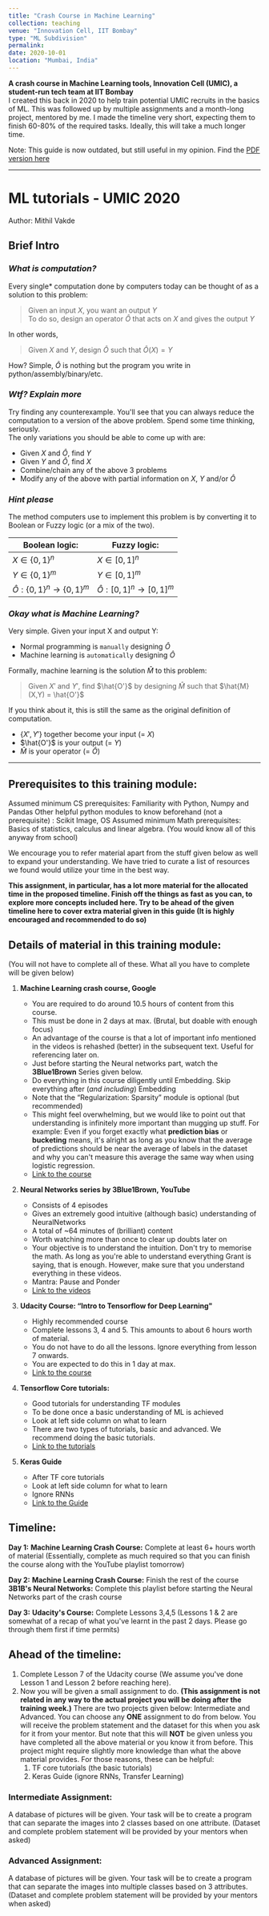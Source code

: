 ```yaml
---
title: "Crash Course in Machine Learning"
collection: teaching
venue: "Innovation Cell, IIT Bombay"
type: "ML Subdivision"
permalink: 
date: 2020-10-01
location: "Mumbai, India"
---
```

**A crash course in Machine Learning tools, Innovation Cell (UMIC), a student-run tech team at IIT Bombay**  
I created this back in 2020 to help train potential UMIC recruits in the basics of ML. This was followed up by multiple assignments and a month-long project, mentored by me. I made the timeline very short, expecting them to finish 60-80% of the required tasks. Ideally, this will take a much longer time.
  
Note: This guide is now outdated, but still useful in my opinion. Find the [PDF version here](https://mvakde.github.io/files/ML-Training-Mithil.pdf)
  
-------------------------
  
# ML tutorials - UMIC 2020
Author: Mithil Vakde 

## Brief Intro 
### *What is computation?*
Every single* computation done by computers today can be thought of as a solution to this problem:  
>Given an input $X$, you want an output $Y$  
>To do so, design an operator $\hat{O}$ that acts on $X$ and gives the output $Y$

In other words, 
>Given $X$ and $Y$, design $\hat{O}$ such that $\hat{O}(X) = Y$

How? Simple, $\hat{O}$ is nothing but the program you write in python/assembly/binary/etc.

### *Wtf? Explain more*
Try finding any counterexample. You'll see that you can always reduce the computation to a version of the above problem. Spend some time thinking, seriously.  
The only variations you should be able to come up with are: 
- Given $X$ and $\hat{O}$, find $Y$
- Given $Y$ and $\hat{O}$, find $X$
- Combine/chain any of the above 3 problems
- Modify any of the above with partial information on $X$, $Y$ and/or $\hat{O}$  
  
### *Hint please*
The method computers use to implement this problem is by converting it to Boolean or Fuzzy logic (or a mix of the two). 

| Boolean logic:                         | Fuzzy logic:                       |
| -------------------------------------- | ---------------------------------- |
| $X\in \{0,1\}^n$                       | $X\in [0,1]^n$<br>                 |
| $Y \in \{0,1\}^m$                      | $Y \in [0,1]^m$                    |
| $\hat{O}: \{0,1\}^{n} \to \{0,1\}^{m}$ | $\hat{O}: [0,1]^{n} \to [0,1]^{m}$ |

### *Okay what is Machine Learning?*
Very simple. Given your input X and output Y:
- Normal programming is `manually` designing $\hat{O}$
- Machine learning is `automatically` designing $\hat{O}$
  
  
Formally, machine learning is the solution $\hat{M}$ to this problem:
> Given $X'$ and $Y'$, find $\hat{O'}$ by designing $\hat{M}$ such that $\hat{M}(X,Y) = \hat{O'}$
  
  
If you think about it, this is still the same as the original definition of computation. 
- $\{X', Y'\}$ together become your input (= $X$)
- $\hat{O'}$ is your output (= $Y$)
- $\hat{M}$ is your operator (= $\hat{O}$)

--------------
## Prerequisites to this training module:
Assumed minimum CS prerequisites: Familiarity with Python, Numpy and Pandas
Other helpful python modules to know beforehand (not a prerequisite) : Scikit Image, OS
Assumed minimum Math prerequisites: Basics of statistics, calculus and linear algebra. (You would know all of this anyway from school)

We encourage you to refer material apart from the stuff given below as well to expand your understanding. We have tried to curate a list of resources we found would utilize your time in the best way.

**This assignment, in particular, has a lot more material for the allocated time in the proposed timeline. Finish off the things as fast as you can, to explore more concepts included here. Try to be ahead of the given timeline here to cover extra material given in this guide (It is highly encouraged and recommended to do so)**

## Details of material in this training module:

(You will not have to complete all of these. What all you have to complete will be given below)
1.  **Machine Learning crash course, Google**
    *   You are required to do around 10.5 hours of content from this course.
    *   This must be done in 2 days at max. (Brutal, but doable with enough focus)
    *   An advantage of the course is that a lot of important info mentioned in the videos is rehashed (better) in the subsequent text. Useful for referencing later on.
    *   Just before starting the Neural networks part, watch the **3Blue1Brown** Series given below.
    *   Do everything in this course diligently until Embedding. Skip everything after (*and including*) Embedding
    *   Note that the “Regularization: Sparsity” module is optional (but recommended)
    *   This might feel overwhelming, but we would like to point out that understanding is infinitely more important than mugging up stuff. For example: Even if you forget exactly what  **prediction bias** or **bucketing** means, it's alright as long as you know that the average of predictions should be near the average of labels in the dataset and why you can't measure this average the same way when using logistic regression.
    *   [Link to the course](https://developers.google.com/machine-learning/crash-course)

2. **Neural Networks series by 3Blue1Brown, YouTube**
    *   Consists of 4 episodes
    *   Gives an extremely good intuitive (although basic) understanding of NeuralNetworks
    *   A total of ~64 minutes of (brilliant) content
    *   Worth watching more than once to clear up doubts later on
    *   Your objective is to understand the intuition. Don't try to memorise the math. As long as you're able to understand everything Grant is saying, that is enough. However, make sure that you understand everything in these videos.
    *   Mantra: Pause and Ponder
    *   [Link to the videos](https://www.youtube.com/playlist?list=PLZHQObOWTQDPD3MizzM2xVFitgF6071K)

3.  **Udacity Course: “Intro to Tensorflow for Deep Learning"**
    *   Highly recommended course
    *   Complete lessons 3, 4 and 5. This amounts to about 6 hours worth of material.
    *   You do not have to do all the lessons. Ignore everything from lesson 7 onwards.
    *   You are expected to do this in 1 day at max.
    *   [Link to the course](https://www.udacity.com/course/intro-to-tensorflow-for-deep-learning--ud859)

4.  **Tensorflow Core tutorials:**
    *   Good tutorials for understanding TF modules
    *   To be done once a basic understanding of ML is achieved
    *   Look at left side column on what to learn
    *   There are two types of tutorials, basic and advanced. We recommend doing the basic tutorials.
    *  [Link to the tutorials](https://www.tensorflow.org/tutorials)

5.  **Keras Guide**
    *   After TF core tutorials
    *   Look at left side column for what to learn
    *   Ignore RNNs
    *   [Link to the Guide](https://keras.io/guides/)
   

## Timeline:

**Day 1:**
**Machine Learning Crash Course:** Complete at least 6+ hours worth of material (Essentially,
complete as much required so that you can finish the course along with the YouTube playlist
tomorrow)

**Day 2:**
**Machine Learning Crash Course:** Finish the rest of the course
**3B1B's Neural Networks:** Complete this playlist before starting the Neural Networks part of the
crash course

**Day 3:**
**Udacity's Course:** Complete Lessons 3,4,5 (Lessons 1 & 2 are somewhat of a recap of what
you've learnt in the past 2 days. Please go through them first if time permits)

## Ahead of the timeline:

1.  Complete Lesson 7 of the Udacity course (We assume you've done Lesson 1 and Lesson 2 before reaching here).
2.  Now you will be given a small assignment to do. **(This assignment is not related in any way to the actual project you will be doing after the training week.)** There are two projects given below: Intermediate and Advanced. You can choose any **ONE** assignment to do from below. You will receive the problem statement and the dataset for this when you ask for it from your mentor. But note that this will **NOT** be given unless you have completed all the above material or you know it from before. This project might require slightly more knowledge than what the above material provides. For those reasons, these can be helpful:
	1. TF core tutorials (the basic tutorials)
	2. Keras Guide (ignore RNNs, Transfer Learning)

### Intermediate Assignment:

A database of pictures will be given. Your task will be to create a program that can separate the images into 2 classes based on one attribute. (Dataset and complete problem statement will be provided by your mentors when asked)

### Advanced Assignment:

A database of pictures will be given. Your task will be to create a program that can separate the images into multiple classes based on 3 attributes. (Dataset and complete problem statement will be provided by your mentors when asked)

